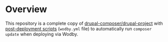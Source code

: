 # Overview

This repository is a complete copy of [drupal-composer/drupal-project](https://github.com/drupal-composer/drupal-project) with [post-deployment scripts](https://docs.wodby.com/deployment/post-deployment-scripts.html) (`wodby.yml` file) to automatically run `composer update` when deploying via Wodby.
